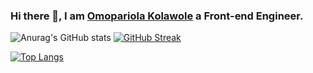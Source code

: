 ### Hi there 👋, I am [Omopariola Kolawole](xoloyinks.vercel.app) a Front-end Engineer.

<!--START_SECTION:waka--><!--END_SECTION:waka-->

![Anurag's GitHub stats](https://github-readme-stats.vercel.app/api?username=xoloyinks&show_icons=true&theme=dark) [![GitHub Streak](https://streak-stats.demolab.com?user=xoloyinks&theme=dark)](https://git.io/streak-stats)

[![Top Langs](https://github-readme-stats.vercel.app/api/top-langs/?username=xoloyinks&layout=donut&theme=dark)](https://github.com/anuraghazra/github-readme-stats)
